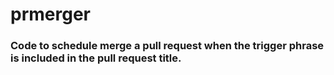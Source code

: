 # prmerger

### Code to schedule merge a pull request when the trigger phrase is included in the pull request title.